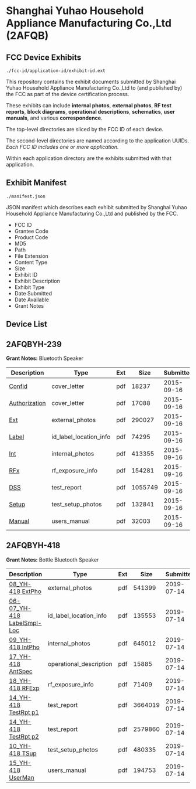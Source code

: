 # Shanghai Yuhao Household Appliance Manufacturing Co.,Ltd (2AFQB)
## FCC Device Exhibits

```
./fcc-id/application-id/exhibit-id.ext
```

This repository contains the exhibit documents submitted by Shanghai Yuhao Household Appliance Manufacturing Co.,Ltd to (and published by) the FCC as part of the device certification process.

These exhibits can include **internal photos**, **external photos**, **RF test reports**, **block diagrams**, **operational descriptions**, **schematics**, **user manuals**, and various **correspondence**.

The top-level directories are sliced by the FCC ID of each device.

The second-level directories are named according to the application UUIDs. *Each FCC ID includes one or more application.*

Within each application directory are the exhibits submitted with that application. 

## Exhibit Manifest

```
./manifest.json
```

JSON manifest which describes each exhibit submitted by Shanghai Yuhao Household Appliance Manufacturing Co.,Ltd and published by the FCC.

- FCC ID
- Grantee Code
- Product Code
- MD5
- Path
- File Extension
- Content Type
- Size
- Exhibit ID
- Exhibit Description
- Exhibit Type
- Date Submitted
- Date Available
- Grant Notes

## Device List
## 2AFQBYH-239
**Grant Notes:** Bluetooth Speaker

| Description | Type | Ext | Size | Submitted | Available |
| ----------- | ---- | --- | ---- | --------- | --------- |
| [Confid](2AFQBYH-239/e1f77011e86e50253c2d1923d1869805/2750549.pdf) | cover_letter | pdf | 18237 | 2015-09-16 | 2015-09-16 |
| [Authorization](2AFQBYH-239/e1f77011e86e50253c2d1923d1869805/2750550.pdf) | cover_letter | pdf | 17088 | 2015-09-16 | 2015-09-16 |
| [Ext](2AFQBYH-239/e1f77011e86e50253c2d1923d1869805/2750551.pdf) | external_photos | pdf | 290027 | 2015-09-16 | 2015-09-16 |
| [Label](2AFQBYH-239/e1f77011e86e50253c2d1923d1869805/2750555.pdf) | id_label_location_info | pdf | 74295 | 2015-09-16 | 2015-09-16 |
| [Int](2AFQBYH-239/e1f77011e86e50253c2d1923d1869805/2750554.pdf) | internal_photos | pdf | 413355 | 2015-09-16 | 2015-09-16 |
| [RFx](2AFQBYH-239/e1f77011e86e50253c2d1923d1869805/2750553.pdf) | rf_exposure_info | pdf | 154281 | 2015-09-16 | 2015-09-16 |
| [DSS](2AFQBYH-239/e1f77011e86e50253c2d1923d1869805/2750552.pdf) | test_report | pdf | 1055749 | 2015-09-16 | 2015-09-16 |
| [Setup](2AFQBYH-239/e1f77011e86e50253c2d1923d1869805/2750556.pdf) | test_setup_photos | pdf | 132841 | 2015-09-16 | 2015-09-16 |
| [Manual](2AFQBYH-239/e1f77011e86e50253c2d1923d1869805/2750557.pdf) | users_manual | pdf | 32003 | 2015-09-16 | 2015-09-16 |
## 2AFQBYH-418
**Grant Notes:** Bottle Bluetooth Speaker

| Description | Type | Ext | Size | Submitted | Available |
| ----------- | ---- | --- | ---- | --------- | --------- |
| [08_YH-418 ExtPho](2AFQBYH-418/ada1b0d09c1278c0966c6df7f7a45795/4355370.pdf) | external_photos | pdf | 541399 | 2019-07-14 | 2019-07-14 |
| [06-07_YH-418 LabelSmpl-Loc](2AFQBYH-418/ada1b0d09c1278c0966c6df7f7a45795/4355369.pdf) | id_label_location_info | pdf | 135553 | 2019-07-14 | 2019-07-14 |
| [09_YH-418 IntPho](2AFQBYH-418/ada1b0d09c1278c0966c6df7f7a45795/4355371.pdf) | internal_photos | pdf | 645012 | 2019-07-14 | 2019-07-14 |
| [17_YH-418 AntSpec](2AFQBYH-418/ada1b0d09c1278c0966c6df7f7a45795/4355379.pdf) | operational_description | pdf | 15885 | 2019-07-14 | 2019-07-14 |
| [18_YH-418 RFExp](2AFQBYH-418/ada1b0d09c1278c0966c6df7f7a45795/4355380.pdf) | rf_exposure_info | pdf | 71409 | 2019-07-14 | 2019-07-14 |
| [14_YH-418 TestRpt p1](2AFQBYH-418/ada1b0d09c1278c0966c6df7f7a45795/4355376.pdf) | test_report | pdf | 3664019 | 2019-07-14 | 2019-07-14 |
| [14_YH-418 TestRpt p2](2AFQBYH-418/ada1b0d09c1278c0966c6df7f7a45795/4355377.pdf) | test_report | pdf | 2579860 | 2019-07-14 | 2019-07-14 |
| [10_YH-418 TSup](2AFQBYH-418/ada1b0d09c1278c0966c6df7f7a45795/4355372.pdf) | test_setup_photos | pdf | 480335 | 2019-07-14 | 2019-07-14 |
| [15_YH-418 UserMan](2AFQBYH-418/ada1b0d09c1278c0966c6df7f7a45795/4355378.pdf) | users_manual | pdf | 194753 | 2019-07-14 | 2019-07-14 |
